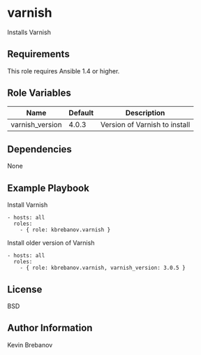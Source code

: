 varnish
=======

Installs Varnish

Requirements
------------

This role requires Ansible 1.4 or higher.

Role Variables
--------------

| Name            | Default | Description                   |
|-----------------|---------|-------------------------------|
| varnish_version | 4.0.3   | Version of Varnish to install |

Dependencies
------------

None

Example Playbook
----------------

Install Varnish
```
- hosts: all
  roles:
    - { role: kbrebanov.varnish }
```

Install older version of Varnish
```
- hosts: all
  roles:
    - { role: kbrebanov.varnish, varnish_version: 3.0.5 }
```

License
-------

BSD

Author Information
------------------

Kevin Brebanov
